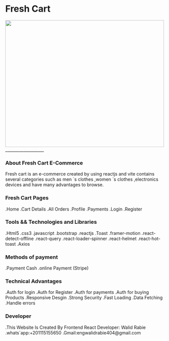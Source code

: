 <html>
<head>

</head>
<body>
<h1>Fresh Cart</h1>
<img src = "./public/fresh-cart.png" width="500px" height="400px"  />
___________________
<h3>About Fresh Cart E-Commerce</h3>
<p>
Fresh cart is an e-commerce created by using reactjs and vite contains several categories
such as men `s clothes ,women `s clothes ,electronics devices 
and have many advantages to browse.
</p>

<h3>Fresh Cart Pages</h3>

<p>
.Home
.Cart Details
.All Orders
.Profile
.Payments
.Login
.Register
</p>

<h3>Tools && Technologies and Libraries</h3>

<p>
.Html5
.css3
.javascript
.bootstrap
.reactjs
.Toast
.framer-motion
.react-detect-offline
.react-query
.react-loader-spinner
.react-helmet
.react-hot-toast
.Axios
</p>


<h3>Methods of payment</h3>

<p>
.Payment Cash
.online Payment (Stripe)
</p>


<h3> Technical Advantages </h3>

.Auth for login
.Auth for Register
.Auth for payments
.Auth for buying Products
.Responsive Desgin
.Strong Security
.Fast Loading
.Data Fetching 
.Handle errors
<h3>Developer </h3>


<p>
.This Website Is Created By Frontend React Developer: Walid Rabie
.whats`app:+201115155650
.Gmail:engwalidrabie404@gmail.com
</p>





</body>
</html>